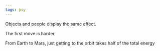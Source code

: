 ```yaml
---
tags: psy
---
```


Objects and people display the same effect.

The first move is harder

From Earth to Mars, just getting to the orbit takes half of the total energy

